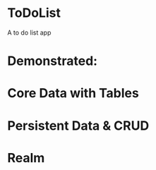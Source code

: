 # ToDoList
A to do list app
 #  Demonstrated:
# Core Data with Tables
# Persistent Data & CRUD
# Realm
